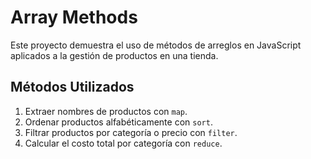 # Array Methods 

Este proyecto demuestra el uso de métodos de arreglos en JavaScript aplicados a la gestión de productos en una tienda.

## Métodos Utilizados
1. Extraer nombres de productos con `map`.
2. Ordenar productos alfabéticamente con `sort`.
3. Filtrar productos por categoría o precio con `filter`.
4. Calcular el costo total por categoría con `reduce`.

